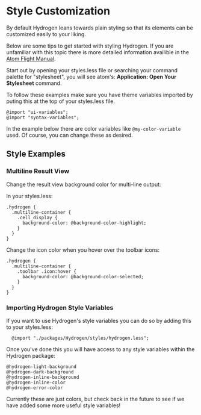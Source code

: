 # Style Customization

By default Hydrogen leans towards plain styling so that its elements can be customized easily to your liking.

Below are some tips to get started with styling Hydrogen. If you are unfamiliar with this topic there is more detailed information availible in the [Atom Flight Manual](http://flight-manual.atom.io/using-atom/sections/basic-customization/#style-tweaks).

Start out by opening your styles.less file or searching your command palette for "stylesheet", you will see atom's: **Application: Open Your Stylesheet** command.

To follow these examples make sure you have theme variables imported by puting this at the top of your styles.less file.

```less
@import "ui-variables";
@import "syntax-variables";

```

In the example below there are color variables like `@my-color-variable` used. Of course, you can change these as desired.

## Style Examples
### Multiline Result View

Change the result view background color for multi-line output:

In your styles.less:

```less
.hydrogen {
  .multiline-container {
    .cell_display {
      background-color: @background-color-highlight;
    }
  }
}
```


Change the icon color when you hover over the toolbar icons:

```less
.hydrogen {
  .multiline-container {
    .toolbar .icon:hover {
      background-color: @background-color-selected;
    }
  }
}
```

### Importing Hydrogen Style Variables

If you want to use Hydrogen's style variables you can do so by adding this to your styles.less:

```less
  @import "./packages/Hydrogen/styles/hydrogen.less";
```

Once you've done this you will have access to any style variables within the Hydrogen package:

```less
@hydrogen-light-background
@hydrogen-dark-background
@hydrogen-inline-background
@hydrogen-inline-color
@hydrogen-error-color
```

Currently these are just colors, but check back in the future to see if we have added some more useful style variables!
